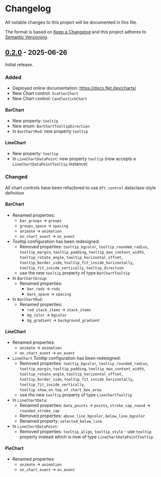 # Changelog

All notable changes to this project will be documented in this file.

The format is based on [Keep a Changelog](http://keepachangelog.com/en/1.0.0/)
and this project adheres to [Semantic Versioning](http://semver.org/spec/v2.0.0.html).

## [0.2.0] - 2025-06-26

Initial release.

### Added

- Deployed online documentation: https://docs.flet.dev/charts/
- New Chart control: `ScatterChart`
- New Chart control: `CandlestickChart`

#### BarChart

- New property: `tooltip`
- New enum: `BarChartTooltipDirection`
- In `BarChartRod`: new property `tooltip`

#### LineChart

- New property: `tooltip`
- In `LineChartDataPoint`: new property `tooltip` (now accepts a `LineChartDataPointTooltip` instance)

### Changed

All chart controls have been refactored to use `@ft.control` dataclass-style definition

#### BarChart

- Renamed properties:
    - `bar_groups` → `groups`
    - `groups_space` → `spacing`
    - `animate` → `animation`
    - `on_chart_event` → `on_event`
- Tooltip configuration has been redesigned:
    - Removed properties: `tooltip_bgcolor`, `tooltip_rounded_radius`, `tooltip_margin`, `tooltip_padding`, `tooltip_max_content_width`, `tooltip_rotate_angle`, `tooltip_horizontal_offset`, `tooltip_border_side`, `tooltip_fit_inside_horizontally`, `tooltip_fit_inside_vertically`, `tooltip_direction`
    - use the new `tooltip` property of type `BarChartTooltip`
- In `BarChartGroup`:
    - Renamed properties:
      - `bar_rods` → `rods`
      - `bars_space` → `spacing`
- In `BarChartRod`:
    - Renamed properties:
      - `rod_stack_items` → `stack_items`
      - `bg_color` → `bgcolor`
      - `bg_gradient` → `background_gradient`

#### LineChart

- Renamed properties:
    - `animate` → `animation`
    - `on_chart_event` → `on_event`
- `LineChart` Tooltip configuration has been redesigned:
    - Removed properties: `tooltip_bgcolor`, `tooltip_rounded_radius`, `tooltip_margin`, `tooltip_padding`, `tooltip_max_content_width`, `tooltip_rotate_angle`, `tooltip_horizontal_offset`, `tooltip_border_side`, `tooltip_fit_inside_horizontally`, `tooltip_fit_inside_vertically`, `tooltip_show_on_top_of_chart_box_area`
    - use the new `tooltip` property of type `LineChartTooltip`
- In `LineChartData`:
    - Renamed properties: `data_points` → `points`, `stroke_cap_round` → `rounded_stroke_cap`
    - Removed properties: `above_line_bgcolor`, `below_line_bgcolor`
    - Renamed property: `selected_below_line`
- In `LineChartDataPoint`:
    - Removed properties: `tooltip_align`, `tooltip_style` - use `tooltip` property instead which is now of type `LineChartDataPointTooltip`

#### PieChart

- Renamed properties:
    - `animate` → `animation`
    - `on_chart_event` → `on_event`


[0.2.0]: https://github.com/flet-dev/flet-charts/releases/tag/0.2.0
